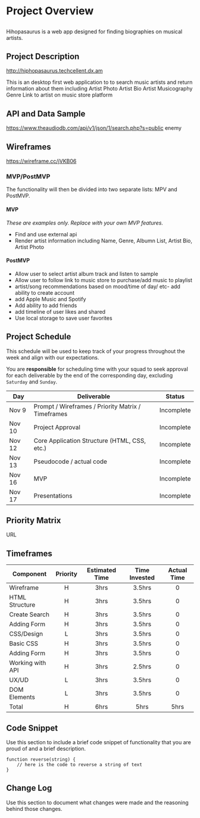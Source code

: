 # Project Overview

## 

Hihopasaurus is a web app designed for finding biographies on musical artists. 

## Project Description
http://hiphopasaurus.techcellent.dx.am


This is an desktop first web application to to search music artists and return information about them including
Artist Photo
Artist Bio
Artist Musicography
Genre
Link to artist on music store platform

## API and Data Sample
https://www.theaudiodb.com/api/v1/json/1/search.php?s=public enemy



## Wireframes

https://wireframe.cc/jVKB06 
 
 
### MVP/PostMVP

The functionality will then be divided into two separate lists: MPV and PostMVP.  


#### MVP 
*These are examples only. Replace with your own MVP features.*

- Find and use external api 
- Render artist information including Name, Genre, Albumn List, Artist Bio, Artist Photo 


#### PostMVP  
- Allow user to select artist album track and listen to sample
- Allow user to follow link to music store to purchase/add music to playlist
- artist/song recommendations based on mood/time of day/ etc- add ability to create account
- add Apple Music and Spotify 
- Add ability to add friends 
- add timeline of user likes and shared 
- Use local storage to save user favorites

## Project Schedule

This schedule will be used to keep track of your progress throughout the week and align with our expectations.  

You are **responsible** for scheduling time with your squad to seek approval for each deliverable by the end of the corresponding day, excluding `Saturday` and `Sunday`.

|  Day | Deliverable | Status
|---|---| ---|
|Nov 9| Prompt / Wireframes / Priority Matrix / Timeframes | Incomplete
|Nov 10| Project Approval | Incomplete
|Nov 12| Core Application Structure (HTML, CSS, etc.) | Incomplete
|Nov 13| Pseudocode / actual code | Incomplete
|Nov 16| MVP | Incomplete
|Nov 17| Presentations | Incomplete

## Priority Matrix

URL

## Timeframes


| Component | Priority | Estimated Time | Time Invested | Actual Time |
| --- | :---: |  :---: | :---: | :---: |
| Wireframe        | H | 3hrs| 3.5hrs | 0 |
| HTML Structure   | H | 3hrs| 3.5hrs | 0 |
| Create Search    | H | 3hrs| 3.5hrs | 0 |
| Adding Form      | H | 3hrs| 3.5hrs | 0 |
| CSS/Design 	   | L | 3hrs| 3.5hrs | 0 |
| Basic CSS	   | H | 3hrs| 3.5hrs | 0 |
| Adding Form 	   | H | 3hrs| 3.5hrs | 0 |
| Working with API | H | 3hrs| 2.5hrs | 0 |
| UX/UD		   | L | 3hrs| 3.5hrs | 0 |
| DOM Elements	   | L | 3hrs| 3.5hrs | 0 |
| Total | H | 6hrs| 5hrs | 5hrs |

## Code Snippet

Use this section to include a brief code snippet of functionality that you are proud of and a brief description.  

```
function reverse(string) {
	// here is the code to reverse a string of text
}
```

## Change Log
 Use this section to document what changes were made and the reasoning behind those changes.  
